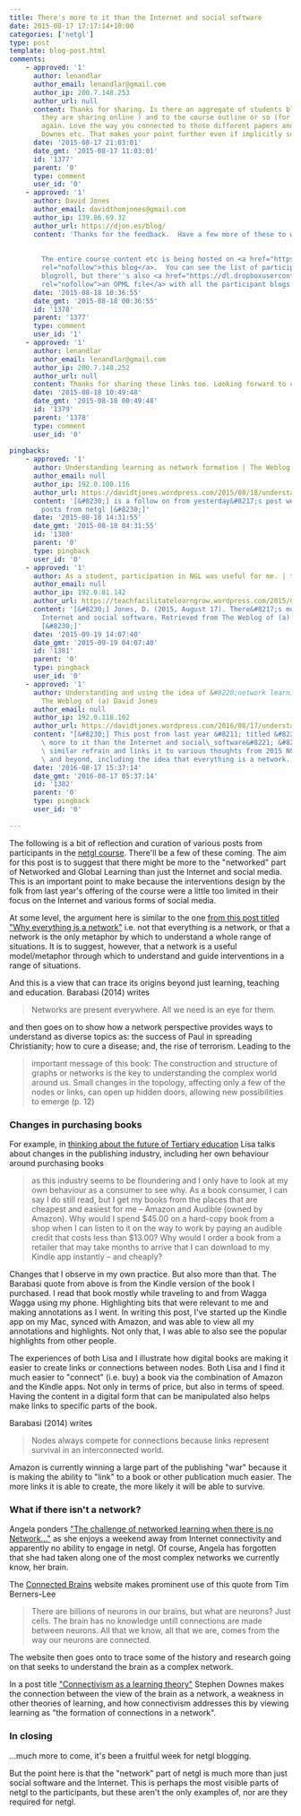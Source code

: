 ```yaml
---
title: There's more to it than the Internet and social software
date: 2015-08-17 17:17:14+10:00
categories: ['netgl']
type: post
template: blog-post.html
comments:
    - approved: '1'
      author: lenandlar
      author_email: lenandlar@gmail.com
      author_ip: 200.7.148.253
      author_url: null
      content: Thanks for sharing. Is there an aggregate of students blogs  (assuming
        they are sharing online ) and to the course outline or so (for free ie ). Thanks
        again. Love the way you connected to those different papers and ideas - Barabasi,
        Downes etc. That makes your point further even if implicitly so
      date: '2015-08-17 21:03:01'
      date_gmt: '2015-08-17 11:03:01'
      id: '1377'
      parent: '0'
      type: comment
      user_id: '0'
    - approved: '1'
      author: David Jones
      author_email: davidthomjones@gmail.com
      author_ip: 139.86.69.32
      author_url: https://djon.es/blog/
      content: 'Thanks for the feedback.  Have a few more of these to write.
    
    
        The entire course content etc is being hosted on <a href="https://netgl.wordpress.com/"
        rel="nofollow">this blog</a>.  You can see the list of participant blogs in the
        blogroll, but there''s also <a href="https://dl.dropboxusercontent.com/u/14025788/edu8117/2015/edu8117_Participant_Blogs.opml"
        rel="nofollow">an OPML file</a> with all the participant blogs.'
      date: '2015-08-18 10:36:55'
      date_gmt: '2015-08-18 00:36:55'
      id: '1378'
      parent: '1377'
      type: comment
      user_id: '1'
    - approved: '1'
      author: lenandlar
      author_email: lenandlar@gmail.com
      author_ip: 200.7.148.252
      author_url: null
      content: Thanks for sharing these links too. Looking forward to checking them out
      date: '2015-08-18 10:49:48'
      date_gmt: '2015-08-18 00:49:48'
      id: '1379'
      parent: '1378'
      type: comment
      user_id: '0'
    
pingbacks:
    - approved: '1'
      author: Understanding learning as network formation | The Weblog of (a) David Jones
      author_email: null
      author_ip: 192.0.100.116
      author_url: https://davidtjones.wordpress.com/2015/08/18/understanding-learning-as-network-formation/
      content: '[&#8230;] is a follow on from yesterday&#8217;s post weaving in a few
        posts from netgl [&#8230;]'
      date: '2015-08-18 14:31:55'
      date_gmt: '2015-08-18 04:31:55'
      id: '1380'
      parent: '0'
      type: pingback
      user_id: '0'
    - approved: '1'
      author: As a student, participation in NGL was useful for me. | teachfacilitatelearngrow
      author_email: null
      author_ip: 192.0.81.142
      author_url: https://teachfacilitatelearngrow.wordpress.com/2015/09/19/as-a-student-participation-in-ngl-was-useful-for-me/
      content: '[&#8230;] Jones, D. (2015, August 17). There&#8217;s more to it than the
        Internet and social software. Retrieved from The Weblog of (a) David Jones: https://davidtjones.wordpress.com/2015/08/17/theres-more-to-it-than-the-internet-and-social-software&#8230;
        [&#8230;]'
      date: '2015-09-19 14:07:40'
      date_gmt: '2015-09-19 04:07:40'
      id: '1381'
      parent: '0'
      type: pingback
      user_id: '0'
    - approved: '1'
      author: Understanding and using the idea of &#8220;network learning&#8221; &#8211;
        The Weblog of (a) David Jones
      author_email: null
      author_ip: 192.0.118.102
      author_url: https://davidtjones.wordpress.com/2016/08/17/understanding-and-using-the-idea-of-network-learning/
      content: "[&#8230;] This post from last year &#8211; titled &#8220;There\u2019s\
        \ more to it than the Internet and social\_software&#8221; &#8211; picks up a\
        \ similar refrain and links it to various thoughts from 2015 NGL participants\
        \ and beyond, including the idea that everything is a network. [&#8230;]"
      date: '2016-08-17 15:37:14'
      date_gmt: '2016-08-17 05:37:14'
      id: '1382'
      parent: '0'
      type: pingback
      user_id: '0'
    
---
```

The following is a bit of reflection and curation of various posts from participants in the [netgl course](https://netgl.wordpress.com/). There'll be a few of these coming. The aim for this post is to suggest that there might be more to the "networked" part of Networked and Global Learning than just the Internet and social media. This is an important point to make because the interventions design by the folk from last year's offering of the course were a little too limited in their focus on the Internet and various forms of social media.

At some level, the argument here is similar to the one [from this post titled "Why everything is a network"](https://networkscience.wordpress.com/2011/11/21/why-everything-is-a-network/) i.e. not that everything is a network, or that a network is the only metaphor by which to understand a whole range of situations. It is to suggest, however, that a network is a useful model/metaphor through which to understand and guide interventions in a range of situations.

And this is a view that can trace its origins beyond just learning, teaching and education. Barabasi (2014) writes

> Networks are present everywhere. All we need is an eye for them.

and then goes on to show how a network perspective provides ways to understand as diverse topics as: the success of Paul in spreading Christianity; how to cure a disease; and, the rise of terrorism. Leading to the

> important message of this book: The construction and structure of graphs or networks is the key to understanding the complex world around us. Small changes in the topology, affecting only a few of the nodes or links, can open up hidden doors, allowing new possibilities to emerge (p. 12)

### Changes in purchasing books

For example, in [thinking about the future of Tertiary education](https://lisaaurisch.wordpress.com/2015/08/16/tertiary-education-restructured/) Lisa talks about changes in the publishing industry, including her own behaviour around purchasing books

> as this industry seems to be floundering and I only have to look at my own behaviour as a consumer to see why. As a book consumer, I can say I do still read, but I get my books from the places that are cheapest and easiest for me – Amazon and Audible (owned by Amazon). Why would I spend $45.00 on a hard-copy book from a shop when I can listen to it on the way to work by paying an audible credit that costs less than $13.00? Why would I order a book from a retailer that may take months to arrive that I can download to my Kindle app instantly – and cheaply?

Changes that I observe in my own practice. But also more than that. The Barabasi quote from above is from the Kindle version of the book I purchased. I read that book mostly while traveling to and from Wagga Wagga using my phone. Highlighting bits that were relevant to me and making annotations as I went. In writing this post, I've started up the Kindle app on my Mac, synced with Amazon, and was able to view all my annotations and highlights. Not only that, I was able to also see the popular highlights from other people.

The experiences of both Lisa and I illustrate how digital books are making it easier to create links or connections between nodes. Both Lisa and I find it much easier to "connect" (i.e. buy) a book via the combination of Amazon and the Kindle apps. Not only in terms of price, but also in terms of speed. Having the content in a digital form that can be manipulated also helps make links to specific parts of the book.

Barabasi (2014) writes

> Nodes always compete for connections because links represent survival in an interconnected world.

Amazon is currently winning a large part of the publishing "war" because it is making the ability to "link" to a book or other publication much easier. The more links it is able to create, the more likely it will be able to survive.

### What if there isn't a network?

Angela ponders ["The challenge of networked learning when there is no Network..."](https://teachfacilitatelearngrow.wordpress.com/2015/08/10/the-challenge-of-networked-learning-when-there-is-no-network/) as she enjoys a weekend away from Internet connectivity and apparently no ability to engage in netgl. Of course, Angela has forgotten that she had taken along one of the most complex networks we currently know, her brain.

The [Connected Brains](http://home.kpn.nl/stam7883/) website makes prominent use of this quote from Tim Berners-Lee

> There are billions of neurons in our brains, but what are neurons? Just cells. The brain has no knowledge untill connections are made between neurons. All that we know, all that we are, comes from the way our neurons are connected.

The website then goes onto to trace some of the history and research going on that seeks to understand the brain as a complex network.

In a post title ["Connectivism as a learning theory"](http://halfanhour.blogspot.com.au/2014/04/connectivism-as-learning-theory.html) Stephen Downes makes the connection between the view of the brain as a network, a weakness in other theories of learning, and how connectivism addresses this by viewing learning as "the formation of connections in a network".

### In closing

...much more to come, it's been a fruitful week for netgl blogging.

But the point here is that the "network" part of netgl is much more than just social software and the Internet. This is perhaps the most visible parts of netgl to the participants, but these aren't the only examples of, nor are they required for netgl.